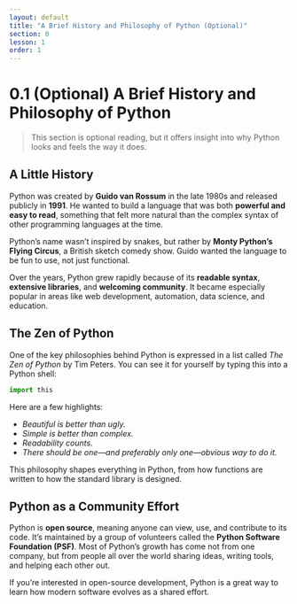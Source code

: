 ```yaml
---
layout: default
title: "A Brief History and Philosophy of Python (Optional)"
section: 0
lesson: 1
order: 1
---
```


# 0.1 (Optional) A Brief History and Philosophy of Python

> This section is optional reading, but it offers insight into why Python looks and feels the way it does.

## A Little History

Python was created by **Guido van Rossum** in the late 1980s and released publicly in **1991**. He wanted to build a language that was both **powerful and easy to read**, something that felt more natural than the complex syntax of other programming languages at the time.

Python’s name wasn’t inspired by snakes, but rather by **Monty Python’s Flying Circus**, a British sketch comedy show. Guido wanted the language to be fun to use, not just functional.

Over the years, Python grew rapidly because of its **readable syntax**, **extensive libraries**, and **welcoming community**. It became especially popular in areas like web development, automation, data science, and education.

## The Zen of Python

One of the key philosophies behind Python is expressed in a list called *The Zen of Python* by Tim Peters. You can see it for yourself by typing this into a Python shell:

```python
import this
```

Here are a few highlights:

- *Beautiful is better than ugly.*
- *Simple is better than complex.*
- *Readability counts.*
- *There should be one—and preferably only one—obvious way to do it.*

This philosophy shapes everything in Python, from how functions are written to how the standard library is designed.

## Python as a Community Effort

Python is **open source**, meaning anyone can view, use, and contribute to its code. It’s maintained by a group of volunteers called the **Python Software Foundation (PSF)**. Most of Python’s growth has come not from one company, but from people all over the world sharing ideas, writing tools, and helping each other out.

If you’re interested in open-source development, Python is a great way to learn how modern software evolves as a shared effort.
